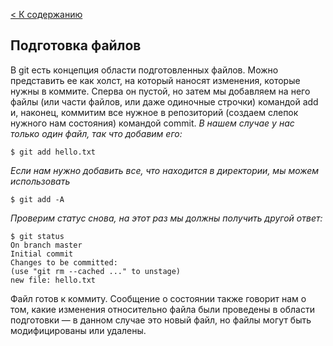 [< К содержанию](./readme.md)
## Подготовка файлов

В git есть концепция области подготовленных файлов. Можно представить ее как холст, на который наносят изменения, которые нужны в коммите. Сперва он пустой, но затем мы добавляем на него файлы (или части файлов, или даже одиночные строчки) командой add и, наконец, коммитим все нужное в репозиторий (создаем слепок нужного нам состояния) командой commit.
*В нашем случае у нас только один файл, так что добавим его:*

```bash=
$ git add hello.txt
```

*Если нам нужно добавить все, что находится в директории, мы можем использовать*

```bash=
$ git add -A
```

*Проверим статус снова, на этот раз мы должны получить другой ответ:*

```bash=
$ git status
On branch master
Initial commit
Changes to be committed:
(use "git rm --cached ..." to unstage)
new file: hello.txt
```
Файл готов к коммиту. Сообщение о состоянии также говорит нам о том, какие изменения относительно файла были проведены в области подготовки — в данном случае это новый файл, но файлы могут быть модифицированы или удалены.